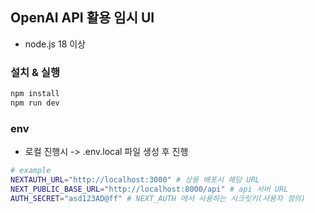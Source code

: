 ## OpenAI API 활용 임시 UI

- node.js 18 이상
### 설치 & 실행
```bash
npm install
npm run dev
```
### env
- 로컬 진행시 -> .env.local 파일 생성 후 진행
```bash
# example
NEXTAUTH_URL="http://localhost:3000" # 상용 배포시 해당 URL
NEXT_PUBLIC_BASE_URL="http://localhost:8000/api" # api 서버 URL
AUTH_SECRET="asd123AD@ff" # NEXT_AUTH 에서 사용하는 시크릿키(사용자 정의)
```